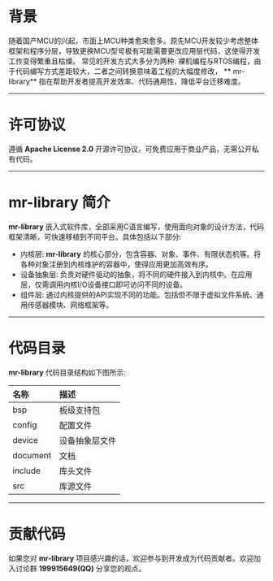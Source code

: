 ﻿# 背景

随着国产MCU的兴起，市面上MCU种类愈来愈多。原先MCU开发较少考虑整体框架和程序分层，导致更换MCU型号极有可能需要更改应用层代码，这使得开发工作变得繁重且枯燥。
常见的开发方式大多分为两种: 裸机编程与RTOS编程，由于代码编写方式差距较大，二者之间转换意味着工程的大幅度修改， **
mr-library** 指在帮助开发者提高开发效率、代码通用性，降低平台迁移难度。

 ----------

# 许可协议

遵循 **Apache License 2.0** 开源许可协议，可免费应用于商业产品，无需公开私有代码。

 ----------

# mr-library 简介

**mr-library** 嵌入式软件库，全部采用C语言编写，使用面向对象的设计方法，代码框架清晰，可快速移植到不同平台。具体包括以下部分:

* 内核层: **mr-library** 的核心部分，包含容器、对象、事件、有限状态机等。将各种对象注册到内核维护的容器中，使得应用更加高效有序。
* 设备抽象层: 负责对硬件驱动的抽象，将不同的硬件接入到内核中。在应用层，仅需调用内核I/O设备接口即可访问不同的设备。
* 组件层: 通过内核提供的API实现不同的功能。包括但不限于虚拟文件系统、通用传感器模块、网络框架等。

 ----------

# 代码目录

**mr-library** 代码目录结构如下图所示:

| 名称       | 描述      |
|:---------|:--------|
| bsp      | 板级支持包   |
| config   | 配置文件    |
| device   | 设备抽象层文件 |
| document | 文档      |
| include  | 库头文件    |
| src      | 库源文件    |

----------

# 贡献代码

如果您对 **mr-library** 项目感兴趣的话，欢迎参与到开发成为代码贡献者。欢迎加入讨论群 **199915649(QQ)** 分享您的观点。
